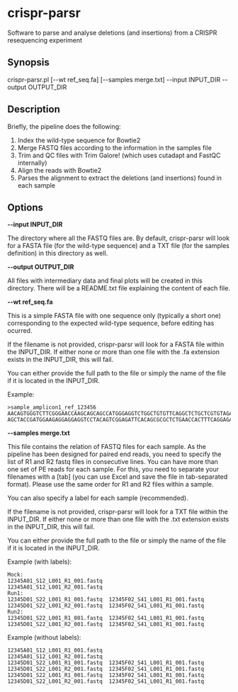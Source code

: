 # crispr-parsr
Software to parse and analyse deletions (and insertions) from a CRISPR resequencing experiment

## Synopsis

crispr-parsr.pl [--wt ref_seq.fa] [--samples merge.txt] --input INPUT_DIR --output OUTPUT_DIR

## Description

Briefly, the pipeline does the following:

1. Index the wild-type sequence for Bowtie2
2. Merge FASTQ files according to the information in the samples file
3. Trim and QC files with Trim Galore! (which uses cutadapt and FastQC internally)
4. Align the reads with Bowtie2
5. Parses the alignment to extract the deletions (and insertions) found in each sample

## Options

**--input INPUT_DIR**

The directory where all the FASTQ files are. By default, crispr-parsr will look for a FASTA file
(for the wild-type sequence) and a TXT file (for the samples definition) in this directory as well.

**--output OUTPUT_DIR**

All files with intermediary data and final plots will be created in this directory. There will be a
README.txt file explaining the content of each file.

**--wt ref_seq.fa**

This is a simple FASTA file with one sequence only (typically a short one) corresponding to the expected
wild-type sequence, before editing has ocurred.

If the filename is not provided, crispr-parsr will look for a FASTA file within the INPUT_DIR. If either
none or more than one file with the .fa extension exists in the INPUT_DIR, this will fail.

You can either provide the full path to the file or simply the name of the file if it is located
in the INPUT_DIR.

Example:
```
>sample_amplicon1_ref_123456
AACAGTGGGTCTTCGGGAACCAAGCAGCAGCCATGGGAGGTCTGGCTGTGTTCAGGCTCTGCTCGTGTAGATTCACAGCGCGCTCTGAACCCCCGCTG
AGCTACCGATGGAAGAGGAGGAGGTCCTACAGTCGGAGATTCACAGCGCGCTCTGAACCACTTTCAGGAGACTCGACTATTATGACTTATACGCGATA
```

**--samples merge.txt**

This file contains the relation of FASTQ files for each sample. As the pipeline has been designed for
paired end reads, you need to specify the list of R1 and R2 fastq files in consecutive lines. You can
have more than one set of PE reads for each sample. For this, you need to separate your filenames with
a [tab] (you can use Excel and save the file in tab-separated format). Please use the same order for
R1 and R2 files within a sample.

You can also specify a label for each sample (recommended).

If the filename is not provided, crispr-parsr will look for a TXT file within the INPUT_DIR. If either
none or more than one file with the .txt extension exists in the INPUT_DIR, this will fail.

You can either provide the full path to the file or simply the name of the file if it is located
in the INPUT_DIR.

Example (with labels):
```
Mock:
12345A01_S12_L001_R1_001.fastq
12345A01_S12_L001_R2_001.fastq
Run1:
12345D01_S22_L001_R1_001.fastq  12345F02_S41_L001_R1_001.fastq
12345D01_S22_L001_R2_001.fastq  12345F02_S41_L001_R1_001.fastq
Run2:
12345D01_S22_L001_R1_001.fastq  12345F02_S41_L001_R1_001.fastq
12345D01_S22_L001_R2_001.fastq  12345F02_S41_L001_R1_001.fastq
```

Example (without labels):
```
12345A01_S12_L001_R1_001.fastq
12345A01_S12_L001_R2_001.fastq
12345D01_S22_L001_R1_001.fastq  12345F02_S41_L001_R1_001.fastq
12345D01_S22_L001_R2_001.fastq  12345F02_S41_L001_R1_001.fastq
12345D01_S22_L001_R1_001.fastq  12345F02_S41_L001_R1_001.fastq
12345D01_S22_L001_R2_001.fastq  12345F02_S41_L001_R1_001.fastq
```
